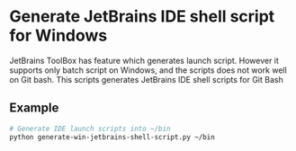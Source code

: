 # Generate JetBrains IDE shell script for Windows

JetBrains ToolBox has feature which generates launch script. However it supports only batch script on Windows, and the scripts does not work well on Git bash.
This scripts generates JetBrains IDE shell scripts for Git Bash

## Example

```bash
# Generate IDE launch scripts into ~/bin
python generate-win-jetbrains-shell-script.py ~/bin
```